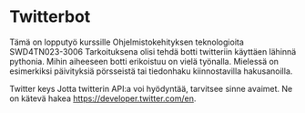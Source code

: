 # Twitterbot
Tämä on lopputyö kurssille Ohjelmistokehityksen teknologioita SWD4TN023-3006
Tarkoituksena olisi tehdä botti twitteriin käyttäen lähinnä pythonia. 
Mihin aiheeseen botti erikoistuu on vielä työnalla.
Mielessä on esimerkiksi päivityksiä pörsseistä tai tiedonhaku kiinnostavilla hakusanoilla.

Twitter keys
Jotta twitterin API:a voi hyödyntää, tarvitsee sinne avaimet. Ne on kätevä hakea https://developer.twitter.com/en.

